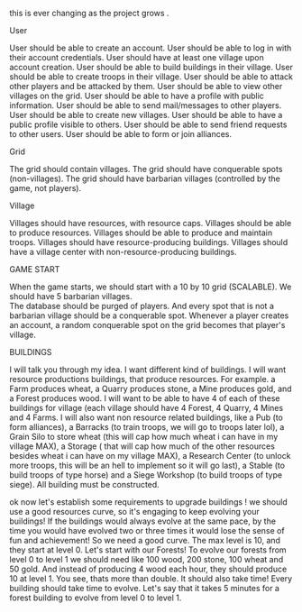 this is ever changing as the project grows . 

User

User should be able to create an account.
User should be able to log in with their account credentials.
User should have at least one village upon account creation.
User should be able to build buildings in their village.
User should be able to create troops in their village.
User should be able to attack other players and be attacked by them.
User should be able to view other villages on the grid.
User should be able to have a profile with public information.
User should be able to send mail/messages to other players.
User should be able to create new villages.
User should be able to have a public profile visible to others.
User should be able to send friend requests to other users.
User should be able to form or join alliances.


Grid

The grid should contain villages.
The grid should have conquerable spots (non-villages).
The grid should have barbarian villages (controlled by the game, not players).


Village

Villages should have resources, with resource caps.
Villages should be able to produce resources.
Villages should be able to produce and maintain troops.
Villages should have resource-producing buildings.
Villages should have a village center with non-resource-producing buildings.


GAME START 

When the game starts, we should start with a 10 by 10 grid (SCALABLE). We should have 5 barbarian villages.  
The database should be purged of players. And every spot that is not a barbarian village should be a conquerable spot. 
Whenever a player creates an account, a random conquerable spot on the grid becomes that player's village.


BUILDINGS

I will talk you through my idea. I want different kind of buildings. 
I will want resource productions buildings, that produce resources. 
For example. a Farm produces wheat, a Quarry produces stone, a Mine produces gold, and a Forest produces wood. 
I will want to be able to have 4 of each of these buildings for village (each village should have 4 Forest, 4 Quarry, 4 Mines and 4 Farms. 
I will also want non resource related buildings, like a Pub (to form alliances), a Barracks (to train troops, we will go to troops later lol),
a Grain Silo to store wheat (this will cap how much wheat i can have in my village MAX),
a Storage ( that  will cap how much of the other resources besides wheat i can have on my village MAX),
a Research Center (to unlock more troops, this will be an hell to implement so it will go last),
a Stable (to build troops of type horse) 
and a Siege Workshop (to build troops of type siege).
All building must be constructed.

ok now let's establish some requirements to upgrade buildings ! we should use a good resources curve, so it's engaging to keep evolving your buildings! 
If the buildings would always evolve at the same pace, by the time you would have evolved two or three times it would lose the sense of fun and achievement! 
So we need a good curve. The max level is 10, and they start at level 0. Let's start with our Forests! 
To evolve our forests from level 0 to level 1 we should need like 100 wood, 200 stone, 100 wheat and 50 gold.
And instead of producing 4 wood each hour, they should produce 10 at level 1. You see, thats more than double. It should also take time! 
Every building should take time to evolve. Let's say that it takes 5 minutes for a forest building to evolve from level 0 to level 1. 


 